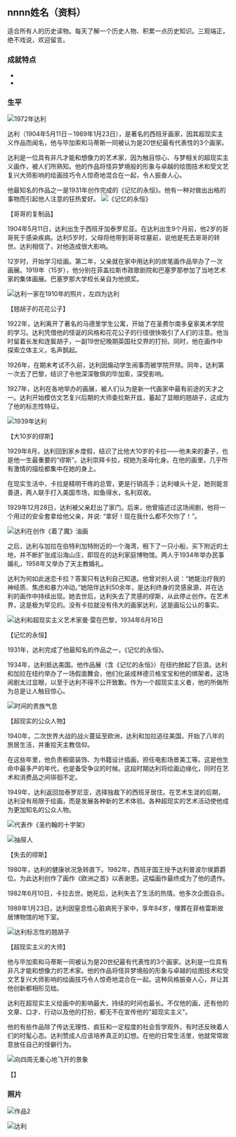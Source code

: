 ## nnnn姓名（资料）

适合所有人的历史读物。每天了解一个历史人物、积累一点历史知识。三观端正，绝不戏说，欢迎留言。  

### 成就特点

- ​
- ​


### 生平

![1972年达利](1972年达利.jpg)

达利（1904年5月11日－1989年1月23日），是著名的西班牙画家，因其超现实主义作品而闻名，他与毕加索和马蒂斯一同被认为是20世纪最有代表性的3个画家。

达利是一位具有非凡才能和想像力的艺术家，因为触目惊心、与梦相关的超现实主义画作，被人们所熟知。他的作品将怪异梦境般的形象与卓越的绘图技术和受文艺复兴大师影响的绘画技巧令人惊奇地混合在一起，令人振奋人心。

他最知名的作品之一是1931年创作完成的《记忆的永恒》。他有一种对做出出格的事物而引起他人注意的狂热爱好。
![《记忆的永恒》](《记忆的永恒》.jpg)



【哥哥的复制品】

1904年5月11日，达利出生于西班牙加泰罗尼亚。在达利出生9个月前，他2岁的哥哥死于感染疾病。达利5岁时，父母将他带到哥哥坟墓前，说他是死去哥哥的转世。达利相信了，对他造成很大影响。

12岁时，开始学习绘画。第二年，父亲就在家中用达利的炭笔画作品举办了一次画展。1919年（15岁），他分别在菲盖拉斯市政歌剧院和巴塞罗那参加了当地艺术家的集体画展。巴塞罗那大学校长亲自为他颁奖。



![达利一家在1910年的照片，左四为达利](达利一家在1910年的照片，左四为达利.jpg)

【翘胡子的花花公子】

1922年，达利离开了著名的马德里学生公寓，开始了在圣费尔南多皇家美术学院的学习。达利凭借他的怪诞的风格和花花公子的行径很快吸引了人们的注意。他当时留着长发和连鬓胡子，一副19世纪晚期英国社交界的打扮。同时，他在画作中探索立体主义，名声鹊起。

1926年，在期末考试不久前，达利因煽动学生闹事而被学院开除。同年，达利第一次去了巴黎，结识了令他深深敬佩的毕加索，深受影响。

1927年，达利在各地举办的画展，被人们认为是新一代画家中最有前途的天才之一。达利开始模仿文艺复兴后期的大师委拉斯开兹，蓄起了显眼的翘胡子，这成为了他的标志性特征。

![1939年达利](1939年达利.jpg)



【大10岁的缪斯】

1929年8月，达利回到家乡度假，结识了比他大10岁的卡拉——他未来的妻子，也是他一生最重要的“缪斯”。达利崇拜卡拉，视她为圣母化身。在他的画里，几乎所有激情的描绘都集中在她的身上。

在现实生活中，卡拉是精明干练的总管，更是行销高手；达利噱头十足，她则能言善道，两人联手打入美国市场，如鱼得水，名利双收。

1929年12月28日，达利被父亲赶出了家门。后来，他曾描述过这场闹剧，他将一个用过的安全套拿给他父亲，并说: “拿好！现在我什么都不欠你了！”。

![达利在创作《着了魔》油画](达利在创作《着了魔》油画.jpg)

之后，达利与加拉在伯特利加特附近的一个海湾，租下了一只小船，买下附近的土地，并不断扩张成沿海山庄，即现在的达利家庭博物馆。两人于1934年举办民事婚礼，1958年又举办了天主教婚礼。

达利为何如此迷恋卡拉？答案只有达利自己知道。他曾对别人说：“她能治疗我的神经质、焦虑和暴力冲动。”她陪伴达利50余年，是达利终身的灵感泉源，并在达利的画作中持续出现。她去世后，达利失去了灵感的缪斯，从此停止创作。在艺术界，这是极为罕见的。没有卡拉就没有伟大的画家达利，这是画坛公认的事实。

![达利和超现实主义艺术家曼·雷在巴黎，1934年6月16日](达利和超现实主义艺术家曼·雷在巴黎，1934年6月16日.jpg)

【记忆的永恒】

1931年，达利完成了他最知名的作品之一，《记忆的永恒》。

1934年，达利抵达美国。他作品展（含《记忆的永恒》）在纽约掀起了巨浪。达利和加拉在纽约举办了一场假面舞会，他们化装成林德贝格宝宝和他的绑架者。这场闹剧太过显眼，以至于达利不得不公开致歉。作为一个超现实主义者，他的所做所为总是让人触目惊心。

![时间的贵族气息](时间的贵族气息.jpg)

【超现实的公众人物】

1940年，二次世界大战的战火蔓延至欧洲，达利和加拉逃往美国，开始了八年的旅居生活，并重拾天主教信仰。

在这些年里，他负责橱窗装饰、为书籍设计插画，担任电影场景美工等。这是他生命中最多产的年代，也是备受争议的时候。这段时期达利将绘画边缘化，同时在艺术和消费品之间徘徊不定。

1949年，达利返回加泰罗尼亚，选择独裁下的西班牙居住。在艺术生涯的后期，达利没有局限于绘画，而是发展各种新的艺术体验。各种超现实的艺术活动使他成为更加知名的公众人物。

![代表作《圣约翰的十字架》](代表作《圣约翰的十字架》.jpg)

![抽屉人](抽屉人.jpg)

【失去的缪斯】

1980年，达利的健康状况急转直下。1982年，西班牙国王授予达利普波尔侯爵爵位。为此达利创作了画作《欧洲之首》以表谢恩。这幅画作最终成为了他的遗作。

1982年6月10日，卡拉去世。她死后，达利失去了生活的热情。他多次企图自杀。

1989年1月23日，达利因窒息性心脏病死于家中，享年84岁，埋葬在菲格雷斯故居博物馆的地下室。

![达利标志性的翘胡子](达利标志性的翘胡子.jpg)

【超现实主义的大师】

他与毕加索和马蒂斯一同被认为是20世纪最有代表性的3个画家。达利是一位具有非凡才能和想像力的艺术家。他的作品将怪异梦境般的形象与卓越的绘图技术和受文艺复兴大师影响的绘画技巧令人惊奇地混合在一起。这种风格振奋人心，并让其他创新都相形见绌。

达利在超现实主义绘画中的影响最大，持续的时间也最长。不仅他的画，还有他的文章、口才、行动以及他的打扮，都无不在宣传他的"超现实主义"。

他的有些作品除了传达无理性、疯狂和一定程度的社会哲学观外，有时还反映着人们的时髦心态。达利赞成人应该培养真正的幻想。在他的日常生活里，他就常常故意放任自己的怪僻行为。

![向四周无重心地飞开的景象](向四周无重心地飞开的景象.jpg)



【】

### 照片



![作品2](作品2.jpg)





![达利](达利.jpg)

















